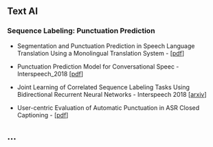 ## Text AI  
### Sequence Labeling: Punctuation Prediction
* Segmentation and Punctuation Prediction in Speech Language Translation Using a Monolingual Translation System - [[pdf](https://isl.anthropomatik.kit.edu/pdf/Cho2012.pdf)]
* Punctuation Prediction Model for Conversational Speec - Interspeech_2018 [[pdf](https://www.isca-speech.org/archive/Interspeech_2018/pdfs/1096.pdf)]
* Joint Learning of Correlated Sequence Labeling Tasks Using Bidirectional Recurrent Neural Networks - Interspeech 2018 [[arxiv](https://arxiv.org/pdf/1703.04650.pdf)]

* User-centric Evaluation of Automatic Punctuation in ASR Closed Captioning - [[pdf](https://www.isca-speech.org/archive/Interspeech_2018/pdfs/1352.pdf)]

## ...  
